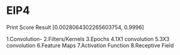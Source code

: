 # EIP4
Print Score Result [0.0028064302265603754, 0.9996]

1.Convolution-
2.Filters/Kernels
3.Epochs
4.1X1 convolution
5.3X3 convolution
6.Feature Maps
7.Activation Function
8.Receptive Field


